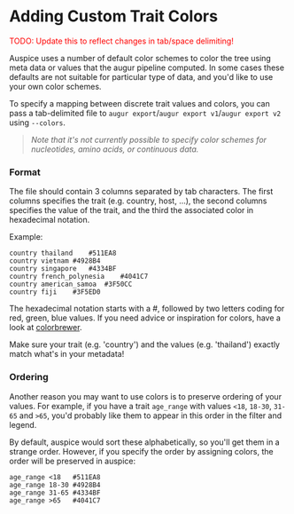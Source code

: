 # Adding Custom Trait Colors

<span style="color:red">TODO: Update this to reflect changes in tab/space delimiting!</span>

Auspice uses a number of default color schemes to color the tree using meta data or values that the augur pipeline computed. In some cases these defaults are not suitable for particular type of data, and you'd like to use your own color schemes.

To specify a mapping between discrete trait values and colors, you can pass a tab-delimited file to `augur export`/`augur export v1`/`augur export v2` using `--colors`.

> _Note that it's not currently possible to specify color schemes for nucleotides, amino acids, or continuous data._

### Format

The file should contain 3 columns separated by tab characters. The first columns specifies the trait (e.g. country, host, ...), the second columns specifies the value of the trait, and the third the associated color in hexadecimal notation.

Example:
```
country thailand    #511EA8
country vietnam #4928B4
country singapore   #4334BF
country french_polynesia    #4041C7
country american_samoa  #3F50CC
country fiji    #3F5ED0
```

The hexadecimal notation starts with a #, followed by two letters coding for red, green, blue values. If you need advice or inspiration for colors, have a look at [colorbrewer](http://colorbrewer2.org/#type=sequential&scheme=BuGn&n=3). 

Make sure your trait (e.g. 'country') and the values (e.g. 'thailand') exactly match what's in your metadata!

### Ordering

Another reason you may want to use colors is to preserve ordering of your values. For example, if you have a trait `age_range` with values `<18`, `18-30`, `31-65` and `>65`, you'd probably like them to appear in this order in the filter and legend.

By default, auspice would sort these alphabetically, so you'll get them in a strange order. However, if you specify the order by assigning colors, the order will be preserved in auspice:

```
age_range <18   #511EA8
age_range 18-30 #4928B4
age_range 31-65 #4334BF
age_range >65   #4041C7

```

